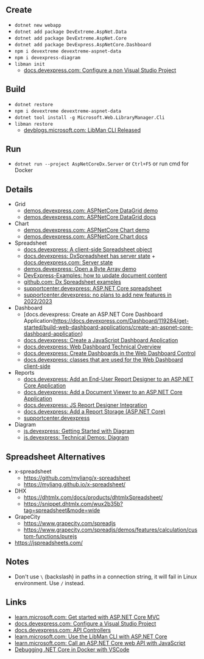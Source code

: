 ## Create

- `dotnet new webapp`
- `dotnet add package DevExtreme.AspNet.Data`
- `dotnet add package DevExtreme.AspNet.Core`
- `dotnet add package DevExpress.AspNetCore.Dashboard`
- `npm i devextreme devextreme-aspnet-data`
- `npm i devexpress-diagram`
- `libman init`
  - [docs.devexpress.com: Configure a non Visual Studio Project](https://docs.devexpress.com/AspNetCore/401027/devextreme-based-controls/get-started/configure-a-non-visual-studio-project)

## Build

- `dotnet restore`
- `npm i devextreme devextreme-aspnet-data`
- `dotnet tool install -g Microsoft.Web.LibraryManager.Cli`
- `libman restore`
  - [devblogs.microsoft.com: LibMan CLI Released](https://devblogs.microsoft.com/dotnet/libman-cli-released/)

## Run

- `dotnet run --project AspNetCoreDx.Server` or `Ctrl+F5` or run cmd for Docker

## Details

  - Grid
    - [demos.devexpress.com: ASPNetCore DataGrid demo](https://demos.devexpress.com/ASPNetCore/Demo/DataGrid/Overview/)
    - [demos.devexpress.com: ASPNetCore DataGrid docs](https://docs.devexpress.com/AspNetCore/400767/devextreme-based-controls/controls/data-grid)
  - Chart
    - [demos.devexpress.com: ASPNetCore Chart demo](https://demos.devexpress.com/ASPNetCore/Demo/Charts/Overview/NetCore/Light/)
    - [demos.devexpress.com: ASPNetCore Chart docs](https://docs.devexpress.com/AspNetCore/400762/devextreme-based-controls/controls/chart)
  - Spreadsheet
    - [docs.devexpress: A client-side Spreadsheet object](https://docs.devexpress.com/AspNetCore/js-DevExpress.AspNetCore.Spreadsheet.Spreadsheet?p=netframework)
    - [docs.devexpress: DxSpreadsheet has server state](https://docs.devexpress.com/AspNetCore/404049/spreadsheet/document-management) + [docs.devexpress.com: Server state](https://docs.devexpress.com/AspNetCore/404057/spreadsheet/document-management/share-a-document)
    - [demos.devexpress: Open a Byte Array demo](https://demos.devexpress.com/ASPNetCore/Demo/Spreadsheet/FromBytes/)
    - [DevExpress-Examples: how to update document content](https://github.com/DevExpress-Examples/asp-net-core-spreadsheet-update-document)
    - [github.com: Dx Spreadsheet examples](https://github.com/DevExpress-Examples?q=asp+spreadsheet&type=all&language=&sort=)
    - [supportcenter.devexpress: ASP.NET Core spreadsheet](https://supportcenter.devexpress.com/ticket/list?searchString=spreadsheet%20set%20cell%20value&sorting=Relevance)
    - [supportcenter.devexpress: no plans to add new features in 2022/2023](https://supportcenter.devexpress.com/ticket/details/t1096280/spreadsheet-for-webforms-loading-indicator-for-spreadsheet-control#3b714391-743b-4fe8-a4cf-6689d5fccfbd)
  - Dashboard
    - [docs.devexpress: Create an ASP.NET Core Dashboard Application(https://docs.devexpress.com/Dashboard/119284/get-started/build-web-dashboard-applications/create-an-aspnet-core-dashboard-application)
    - [docs.devexpress: Create a JavaScript Dashboard Application](https://docs.devexpress.com/Dashboard/119109/get-started/build-web-dashboard-applications/create-an-html-javascript-dashboard-application)
    - [docs.devexpress: Web Dashboard Technical Overview](https://docs.devexpress.com/Dashboard/119283/web-dashboard/concepts-and-terminology/web-dashboard-technical-overview#designer-and-viewer-modes)
    - [docs.devexpress: Create Dashboards in the Web Dashboard Control](https://docs.devexpress.com/Dashboard/119165/get-started/build-web-dashboard-applications/create-a-dashboard-in-the-web-dashboard-control)
    - [docs.devexpress: classes that are used for the Web Dashboard client-side](https://docs.devexpress.com/Dashboard/js-DevExpress.Dashboard)
  - Reports
    - [docs.devexpress: Add an End-User Report Designer to an ASP.NET Core Application](https://docs.devexpress.com/XtraReports/401763/web-reporting/asp-net-core-reporting/end-user-report-designer-in-asp-net-applications/quick-start/add-an-end-user-report-designer-to-an-aspnet-core-application)
    - [docs.devexpress: Add a Document Viewer to an ASP.NET Core Application](https://docs.devexpress.com/XtraReports/401762/web-reporting/asp-net-core-reporting/document-viewer-in-asp-net-applications/quick-start/add-the-document-viewer-to-an-aspnet-core-application)
    - [docs.devexpress: JS Report Designer Integration](https://docs.devexpress.com/XtraReports/401256/web-reporting/javascript-reporting/knockout/report-designer/report-designer-integration-with-npm-yarn)
    - [docs.devexpress: Add a Report Storage (ASP.NET Core)](https://docs.devexpress.com/XtraReports/400211/web-reporting/asp-net-core-reporting/end-user-report-designer-in-asp-net-applications/add-a-report-storage)
    - [supportcenter.devexpress](https://supportcenter.devexpress.com/ticket/list)
  - Diagram
    - [js.devexpress: Getting Started with Diagram](https://js.devexpress.com/Documentation/Guide/UI_Components/Diagram/Getting_Started_with_Diagram/)
    - [js.devexpress: Technical Demos: Diagram](https://js.devexpress.com/Demos/WidgetsGallery/Demo/Diagram/Overview/jQuery/Light/)

## Spreadsheet Alternatives

  - x-spreadsheet
    - https://github.com/myliang/x-spreadsheet
    - https://myliang.github.io/x-spreadsheet/
  - DHX
    - https://dhtmlx.com/docs/products/dhtmlxSpreadsheet/
    - https://snippet.dhtmlx.com/wux2b35b?tag=spreadsheet&mode=wide
  - GrapeCity
    - https://www.grapecity.com/spreadjs
    - https://www.grapecity.com/spreadjs/demos/features/calculation/custom-functions/purejs
  - https://jspreadsheets.com/

## Notes
- Don't use `\` (backslash) in paths in a connection string, it will fail in Linux environment. Use `/` instead.

## Links
- [learn.microsoft.com: Get started with ASP.NET Core MVC](https://learn.microsoft.com/en-us/aspnet/core/tutorials/razor-pages/razor-pages-start?view=aspnetcore-7.0&tabs=visual-studio-code)
- [docs.devexpress.com: Configure a Visual Studio Project](https://docs.devexpress.com/AspNetCore/401026/devextreme-based-controls/get-started/configure-a-visual-studio-project)
- [docs.devexpress.com: API Controllers](https://docs.devexpress.com/AspNetCore/401020/devextreme-based-controls/concepts/bind-controls-to-data/api-controllers)
- [learn.microsoft.com: Use the LibMan CLI with ASP.NET Core](https://learn.microsoft.com/en-us/aspnet/core/client-side/libman/libman-cli?view=aspnetcore-7.0)
- [learn.microsoft.com: Call an ASP.NET Core web API with JavaScript](https://learn.microsoft.com/en-us/aspnet/core/tutorials/web-api-javascript?view=aspnetcore-7.0&viewFallbackFrom=aspnetcore-2.1)
- [Debugging .NET Core in Docker with VSCode](https://www.youtube.com/watch?v=ds2bud0ZYTY)
